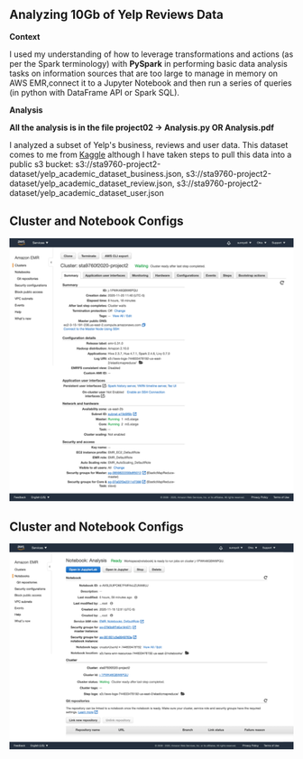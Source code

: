 ﻿

## Analyzing 10Gb of Yelp Reviews Data

**Context**

I used my understanding of how to leverage transformations and actions (as per the Spark terminology) with **PySpark** in performing basic data analysis tasks on information sources that are too large to manage in memory  on AWS EMR,connect it to a Jupyter Notebook and then run a series of queries (in python with DataFrame API or Spark SQL).

**Analysis**

**All the analysis is in the file project02 -> Analysis.py OR Analysis.pdf**

I analyzed a subset of Yelp's business, reviews and user data. This dataset comes to me from [Kaggle](https://www.kaggle.com/yelp-dataset/yelp-dataset) although I have taken steps to pull this data into a public s3 bucket:  s3://sta9760-project2-dataset/yelp\_academic\_dataset_business.json,  s3://sta9760-project2-dataset/yelp\_academic\_dataset_review.json,  s3://sta9760-project2-dataset/yelp\_academic\_dataset_user.json

## Cluster and Notebook Configs

![assets/cluster_configuration.png](assets/cluster_configuration.png)

## Cluster and Notebook Configs

![assets/notebook_configuration.png](assets/notebook_configuration.png)
